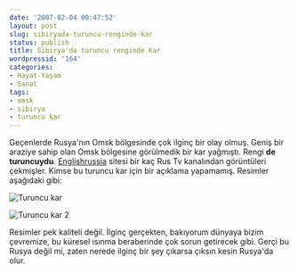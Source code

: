 ```yaml
---
date: '2007-02-04 00:47:52'
layout: post
slug: sibiryada-turuncu-renginde-kar
status: publish
title: Sibirya'da turuncu renginde Kar
wordpressid: '164'
categories:
- Hayat-Yaşam
- Sanat
tags:
- omsk
- sibirya
- turuncu kar
---
```


Geçenlerde Rusya'nın Omsk bölgesinde çok ilginç bir olay olmuş. Geniş bir araziye sahip olan Omsk bölgesine görülmedik bir kar yağmıştı. Rengi **de turuncuydu**. [Englishrussia](http://englishrussia.com/) sitesi bir kaç Rus Tv kanalından görüntüleri çekmişler. Kimse bu turuncu kar için bir açıklama yapamamış. Resimler aşağıdaki gibi:

![Turuncu kar](http://blog.arsln.org/image/orange_snow.jpg)

![Turuncu kar 2](http://blog.arsln.org/image/orange_snow2.jpg)

Resimler pek kaliteli değil. İlginç gerçekten, bakıyorum dünyaya bizim çevremize, bu küresel ısınma beraberinde çok sorun getirecek gibi. Gerçi bu Rusya değil mi, zaten nerede ilginç bir şey çıkarsa çıksın kesin Rusya'da olur.
